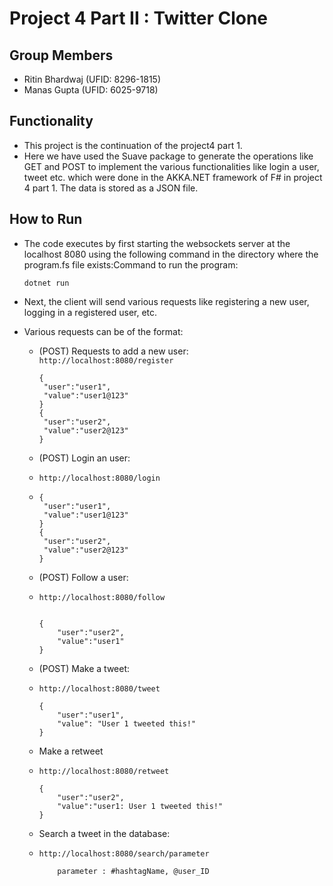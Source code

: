 # Project 4 Part II : Twitter Clone

## Group Members

- Ritin Bhardwaj (UFID: 8296-1815)
- Manas Gupta (UFID: 6025-9718)

## Functionality

- This project is the continuation of the project4 part 1.
- Here we have used the Suave package to generate the operations like GET and POST to implement the various functionalities like login a user, tweet etc. which were done in the AKKA.NET framework of F# in project 4 part 1. The data is stored as a JSON file.

## How to Run

- The code executes by first starting the websockets server at the localhost 8080
  using the following command in the directory where the program.fs file exists:Command to run the program:

  `dotnet run`

- Next, the client will send various requests like registering a new user, logging in a registered user, etc.
- Various requests can be of the format:

  - (POST) Requests to add a new user:
    `http://localhost:8080/register`

    ```
    {
     "user":"user1",
     "value":"user1@123"
    }
    {
     "user":"user2",
     "value":"user2@123"
    }

    ```

  - (POST) Login an user:
  - `http://localhost:8080/login`
  - ```
    {
     "user":"user1",
     "value":"user1@123"
    }
    {
     "user":"user2",
     "value":"user2@123"
    }

    ```

  - (POST) Follow a user:
  - `http://localhost:8080/follow`

    ```

    {
        "user":"user2",
        "value":"user1"
    }
    ```

  - (POST) Make a tweet:
  - `http://localhost:8080/tweet`

    ```
    {
        "user":"user1",
        "value": "User 1 tweeted this!"
    }
    ```

  - Make a retweet
  - `http://localhost:8080/retweet`

    ```
    {
        "user":"user2",
        "value":"user1: User 1 tweeted this!"
    }
    ```

  - Search a tweet in the database:
  - `http://localhost:8080/search/parameter`

    ```
        parameter : #hashtagName, @user_ID
    ```
